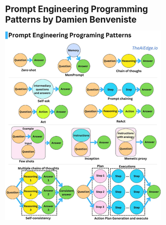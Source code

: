 # Prompt Engineering Programming Patterns by Damien Benveniste
![patterns](https://github.com/ArslanKAS/Prompt-Engineering-by-OpenAI/blob/master/Patterns/prompt_patterns.jpg)
